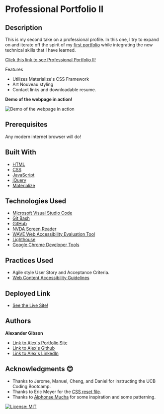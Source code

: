 # Professional Portfolio II
## Description

This is my second take on a professional profile. In this one, I try to expand on and iterate off the spirit of my [first portfolio](https://argibson02.github.io/Professional-Portfolio/) while integrating the new technical skills that I have learned. 

[Click this link to see Professional Portfolio II!](https://argibson02.github.io/Professional-Portfolio-2/)
 <br />

Features
* Utilizes Materialize's CSS Framework
* Art Nouveau styling
* Contact links and downloadable resume.

**Demo of the webpage in action!**

![Demo of the webpage in action]()



## Prerequisites
Any modern internet browser will do!

## Built With

* [HTML](https://developer.mozilla.org/en-US/docs/Web/HTML)
* [CSS](https://developer.mozilla.org/en-US/docs/Web/CSS)
* [JavaScript](https://developer.mozilla.org/en-US/docs/Web/JavaScript)
* [jQuery](https://api.jquery.com/)
* [Materialize](https://materializecss.com/)


## Technologies Used

* [Microsoft Visual Studio Code](https://code.visualstudio.com/)
* [Git Bash](https://git-scm.com/downloads)
* [GitHub](https://github.com/)
* [NVDA Screen Reader](https://www.nvaccess.org/)
* [WAVE Web Accessibility Evaluation Tool](https://wave.webaim.org/)
* [Lighthouse](https://developers.google.com/web/tools/lighthouse/)
* [Google Chrome Developer Tools](https://developer.chrome.com/docs/devtools/)

## Practices Used

* Agile style User Story and Acceptance Criteria.
* [Web Content Accessibility Guidelines](https://www.w3.org/WAI/standards-guidelines/wcag/)

## Deployed Link

* [See the Live Site!](https://argibson02.github.io/Professional-Portfolio-2/)

## Authors

**Alexander Gibson** 

- [Link to Alex's Portfolio Site](https://argibson02.github.io/Professional-Portfolio-2/)
- [Link to Alex's Github](https://github.com/argibson02)
- [Link to Alex's LinkedIn](www.linkedin.com/in/alexander-gibson-1b0bb6105)

## Acknowledgments 😊

- Thanks to Jerome, Manuel, Cheng, and Daniel for instructing the UCB Coding Bootcamp.
- Thanks to Eric Meyer for the [CSS reset file](https://meyerweb.com/eric/tools/css/reset/).
- Thanks to [Alphonse Mucha](https://en.wikipedia.org/wiki/Alphonse_Mucha) for some inspiration and some patterning.

[![License: MIT](https://img.shields.io/badge/License-MIT-yellow.svg)](https://opensource.org/licenses/MIT)